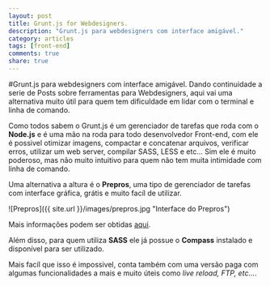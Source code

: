 ```yaml
---
layout: post
title: Grunt.js for Webdesigners.
description: "Grunt.js para webdesigners com interface amigável."
category: articles
tags: [front-end]
comments: true
share: true
---
```

#Grunt.js para webdesigners com interface amigável.
Dando continuidade a serie de Posts sobre ferramentas para Webdesigners, aqui vai uma alternativa muito útil para quem tem dificuldade em lidar com o terminal e linha de comando.

Como todos sabem o Grunt.js é um gerenciador de tarefas que roda com o **Node.js** e é uma mão na roda para todo desenvolvedor Front-end, com ele é possivel otimizar imagens, compactar e concatenar arquivos, verificar erros, utilizar um web server, compilar SASS, LESS e etc...
Sim ele é muito poderoso, mas não muito intuitivo para quem não tem muita intimidade com linha de comando.

Uma alternativa a altura é o **Prepros**, uma tipo de gerenciador de tarefas com interface gráfica, grátis e muito facíl de utilizar.

![Prepros]({{ site.url }}/images/prepros.jpg "Interface do Prepros")

Mais informações podem ser obtidas [aqui](http://alphapixels.com/prepros).

Além disso, para quem utiliza **SASS** ele já possue o **Compass** instalado e disponível para ser utilizado.

Mais facíl que isso é impossivel, conta também com uma versão paga com algumas funcionalidades a mais e muito úteis como _live reload, FTP, etc..._.

